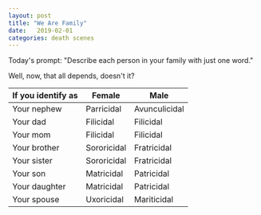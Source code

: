 ```yaml
---
layout: post
title: "We Are Family"
date:   2019-02-01
categories: death scenes
---
```

Today's prompt: "Describe each person in your family with just one word."

Well, now, that all depends, doesn't it?

|If you identify as|Female|Male|
|------------------|------|----|
|Your nephew|Parricidal|Avunculicidal|
|Your dad|Filicidal|Filicidal|
|Your mom|Filicidal|Filicidal|
|Your brother|Sororicidal|Fratricidal|
|Your sister|Sororicidal|Fratricidal|
|Your son|Matricidal|Patricidal|
|Your daughter|Matricidal|Patricidal|
|Your spouse|Uxoricidal|Mariticidal|
